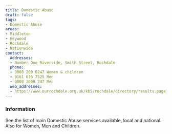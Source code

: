 ```yaml
---
title: Domestic Abuse
draft: false
tags:
- Domestic Abuse
areas:
- Middleton
- Heywood
- Rochdale
- Nationwide
contact:
  Addresses:
  - Number One Riverside, Smith Street, Rochdale
  phone:
  - 0808 200 0247 Women & children
  - 0161 636 7525 Men
  - 0808 2000 247 Men
  web_addresses:
  - https://www.ourrochdale.org.uk/kb5/rochdale/directory/results.page?qt=domestic+abuse&term=&sorttype=relevance
---
```


### Information

See the list of main Domestic Abuse services
available, local and national.  
Also for Women, Men and Children.